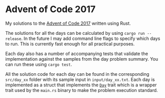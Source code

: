 # Advent of Code 2017

My solutions to the [Advent of Code 2017](https://adventofcode.com/2017) written using Rust.

The solutions for all the days can be calculated by using `cargo run --release`. In the future I may add command line flags to specify which days to run. This is currently fast enough for all practical purposes.

Each day also has a number of accompanying tests that validate the implementation against the samples from the day problem summary. You can run these using `cargo test`.

All the solution code for each day can be found in the corresponding `src/day_xx` folder with its sample input in `input/day_xx.txt`. Each day is implemented as a struct that implements the [`Day`](src/day.rs) trait which is a wrapper trait used by the `main.rs` binary to make the problem execution standard.